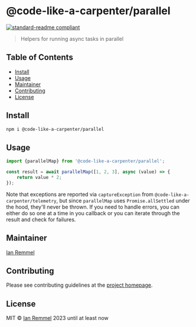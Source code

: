 # @code-like-a-carpenter/parallel

[![standard-readme compliant](https://img.shields.io/badge/readme%20style-standard-brightgreen.svg?style=flat-square)](https://github.com/RichardLitt/standard-readme)

> Helpers for running async tasks in parallel

## Table of Contents

-   [Install](#install)
-   [Usage](#usage)
-   [Maintainer](#maintainer)
-   [Contributing](#contributing)
-   [License](#license)

## Install

```bash
npm i @code-like-a-carpenter/parallel
```

## Usage

```ts
import {parallelMap} from '@code-like-a-carpenter/parallel';

const result = await parallelMap([1, 2, 3], async (value) => {
    return value * 2;
});
```

Note that exceptions are reported via `captureException` from
`@code-like-a-carpenter/telemetry`, but since `parallelMap` uses
`Promise.allSettled` under the hood, they'll never be thrown. If you need to
handle errors, you can either do so one at a time in you callback or you can
iterate through the result and check for failures.

## Maintainer

[Ian Remmel](https://www.ianwremmel.com)

## Contributing

Please see contributing guidelines at the
[project homepage](https://www.github.com/code-like-a-carpenter/workbench/).

## License

MIT © [Ian Remmel](https://www.ianwremmel.com) 2023 until at least now
